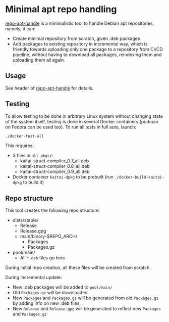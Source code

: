 # Minimal apt repo handling

[repo-apt-handle](repo-apt-handle) is a minimalistic tool to handle Debian apt repositories, namely, it can:

* Create minimal repository from scratch, given .deb packages
* Add packages to existing repository in incremental way, which is friendly towards uploading only one package to a repository from CI/CD pipeline, without having to download all packages, reindexing them and uploading them all again.

## Usage

See header of [repo-apt-handle](repo-apt-handle) for details.

## Testing

To allow testing to be done in arbitrary Linux system without changing state of the system itself, testing is done in several Docker containers (podman on Fedora can be used too). To run all tests in full auto, launch:

```sh
./docker-test-all
```

This requires:

* 3 files in `all_pkgs/`:
  * kaitai-struct-compiler_0.7_all.deb
  * kaitai-struct-compiler_0.8_all.deb
  * kaitai-struct-compiler_0.9_all.deb
* Docker container `kaitai-dpkg` to be prebuilt (run `./docker-build-kaitai-dpkg` to build it)

## Repo structure

This tool creates the following repo structure:

* dists/stable/
  * Release
  * Release.gpg
  * main/binary-$REPO_ARCH/
    * Packages
    * Packages.gz
* pool/main/
  * All `*.deb` files go here

During initial repo creation, all these files will be created from scratch.

During incremental update:

* New .deb packages will be added to `pool/main/`
* Old `Packages.gz` will be downloaded
* New `Packages` and `Packages.gz` will be generated from old `Packages.gz` by adding info on new .deb files
* New `Release` and `Release.gpg` will be generated to reflect new `Packages` and `Packages.gz`
